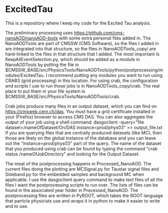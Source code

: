 # ExcitedTau
This is a repository where I keep my code for the Excited Tau analysis.

The preliminary processing uses https://github.com/cms-nanoAOD/nanoAOD-tools with some extra personal files added in. The NanoAODTools are part of CMSSW (CMS Software), so the files I added in are integrated into that structure, so the files in NanoAODTools_copy/ are hard-linked to the files in that structure that I added. The most important is KeepAllEventSelection.py, which should be added as a module in NanoAODTools by putting the file in $CMSSW_BASE/src/PhysicsTools/NanoAODTools/python/postprocessing/modules/ExcitedTau. I recommend putting any modules you want to run using CRAB3 (grid processing) in this location. For using crab, the configuration and scripts I use to run those jobs is in NanoAODTools_copy/crab. The real place to put them in your file system is $CMSSW_BASE/src/PhysicsTools/NanoAODTools/crab.

Crab jobs produce many files in an output dataset, which you can find on https://cmsweb.cern.ch/das. You must have a grid certificate installed in your (Firefox) browser to access CMS DAS. You can also aggregate the output of your job using a shell command:
  dasgoclient -query="file dataset=/nameOfDataset/On/DAS instance=prod/phys03" >> output_file.txt
If you are querying files that are centrally produced datasets (like MC), then those are likely on the global instance of the database and you can leave out the "instance=prod/phys03" part of the query. The name of the dataset that you produced using crab can be found by typing the command "crab status /nameOfJobDirectory" and looking for the Output Dataset.

The meat of the postprocessing happens in Processed_NanoAOD. The current files doing the plotting are MCSignal.py for Taustar signal files and Sideband.py for the embedded samples and background MC when applicable. I use the dasgoclient query command to make text files of all the files I want the postprocessing scripts to run over. The lists of files can be found in the associated year folder in Processed_NanoAOD. The postprocessing files are written in PyROOT, which takes the ROOT language that particle physicists use and wraps it in python to make it easier to write and to use. 
